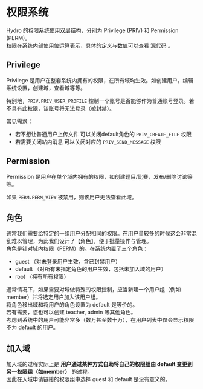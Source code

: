 # 权限系统

Hydro 的权限系统使用双层结构，分别为 Privilege (PRIV) 和 Permission (PERM)。  
权限在系统内部使用位运算表示，具体的定义与数值可以查看 [源代码](https://github.com/hydro-dev/Hydro/blob/master/packages/hydrooj/src/model/builtin.ts) 。

## Privilege

Privilege 是用户在整套系统内拥有的权限，在所有域均生效。如创建用户，编辑系统设置，创建域，查看域等等。

特别地，`PRIV.PRIV_USER_PROFILE` 控制一个账号是否能够作为普通账号登录。若不具有此权限，该账号将无法登录（被封禁）。

常见需求：

 - 若不想让普通用户上传文件 可以关闭default角色的 `PRIV_CREATE_FILE` 权限
 - 若需要关闭站内消息 可以关闭对应的 `PRIV_SEND_MESSAGE` 权限

## Permission

Permission 是用户在单个域内拥有的权限，如创建题目/比赛，发布/删除讨论等等。

如果 `PERM.PERM_VIEW` 被禁用，则该用户无法查看此域。

## 角色

通常我们需要给特定的一组用户分配相同的权限。在用户量较多的时候这会非常混乱难以管理，为此我们设计了【角色】，便于批量操作与管理。  
角色是针对域内权限（PERM）的。在系统内置了三个角色：

- guest （对未登录用户生效，含已封禁用户）
- default （对所有未指定角色的用户生效，包括未加入域的用户）
- root （拥有所有权限）

通常情况下，如果需要对域做特殊的权限控制，应当新建一个用户组（例如 member）并将选定用户加入该用户组。  
将角色移出域和将用户的角色设置为 default 是等价的。  
若有需要，您也可以创建 teacher, admin 等其他角色。  
考虑到系统中的用户可能非常多（数万甚至数十万），在用户列表中仅会显示权限不为 default 的用户。

## 加入域

加入域的过程实际上是 **用户通过某种方式自助将自己的权限组由 default 变更到另一权限组（如member）** 的过程。  
因此在入域申请链接的权限组中选择 guest 和 default 是没有意义的。

